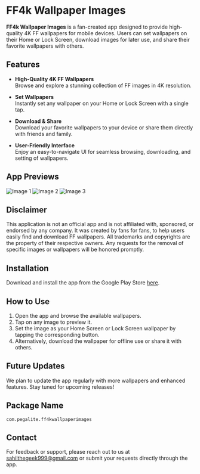 # FF4k Wallpaper Images

**FF4k Wallpaper Images** is a fan-created app designed to provide high-quality 4K FF wallpapers for mobile devices. Users can set wallpapers on their Home or Lock Screen, download images for later use, and share their favorite wallpapers with others.

## Features
- **High-Quality 4K FF Wallpapers**  
  Browse and explore a stunning collection of FF images in 4K resolution.

- **Set Wallpapers**  
  Instantly set any wallpaper on your Home or Lock Screen with a single tap.

- **Download & Share**  
  Download your favorite wallpapers to your device or share them directly with friends and family.

- **User-Friendly Interface**  
  Enjoy an easy-to-navigate UI for seamless browsing, downloading, and setting of wallpapers.

## App Previews

![Image 1](https://github.com/PegaLiteStudio/FF4kWallpaperImages/blob/master/Images/img1.jpg)
![Image 2](https://github.com/PegaLiteStudio/FF4kWallpaperImages/blob/master/Images/img2.jpg)
![Image 3](https://github.com/PegaLiteStudio/FF4kWallpaperImages/blob/master/Images/img3.jpg)

## Disclaimer
This application is not an official app and is not affiliated with, sponsored, or endorsed by any company. It was created by fans for fans, to help users easily find and download FF wallpapers. All trademarks and copyrights are the property of their respective owners. Any requests for the removal of specific images or wallpapers will be honored promptly.

## Installation
Download and install the app from the Google Play Store [here](https://play.google.com/store/apps/details?id=com.pegalite.ff4kwallpaperimages).

## How to Use
1. Open the app and browse the available wallpapers.
2. Tap on any image to preview it.
3. Set the image as your Home Screen or Lock Screen wallpaper by tapping the corresponding button.
4. Alternatively, download the wallpaper for offline use or share it with others.

## Future Updates
We plan to update the app regularly with more wallpapers and enhanced features. Stay tuned for upcoming releases!

## Package Name
`com.pegalite.ff4kwallpaperimages`

## Contact
For feedback or support, please reach out to us at [sahilthegeek999@gmail.com](mailto:sahilthegeek999@gmail.com) or submit your requests directly through the app.